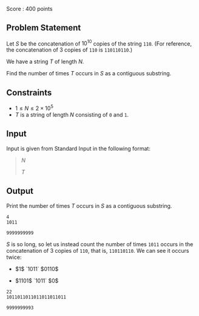 Score : $400$ points

## Problem Statement

Let $S$ be the concatenation of $10^{10}$ copies of the string `110`. (For reference, the concatenation of $3$ copies of `110` is `110110110`.)

We have a string $T$ of length $N$.

Find the number of times $T$ occurs in $S$ as a contiguous substring.

## Constraints

- $1 \leq N \leq 2 \times 10^5$
- $T$ is a string of length $N$ consisting of `0` and `1`.

## Input

Input is given from Standard Input in the following format:

> $N$
> 
> $T$

## Output

Print the number of times $T$ occurs in $S$ as a contiguous substring.

```input1
4
1011
```

```output1
9999999999
```

$S$ is so long, so let us instead count the number of times `1011` occurs in the concatenation of $3$ copies of `110`, that is, `110110110`. We can see it occurs twice:

- <p>$1$ `1011` $0110$</p>
- <p>$1101$ `1011` $0$</p>

```input2
22
1011011011011011011011
```

```output2
9999999993
```